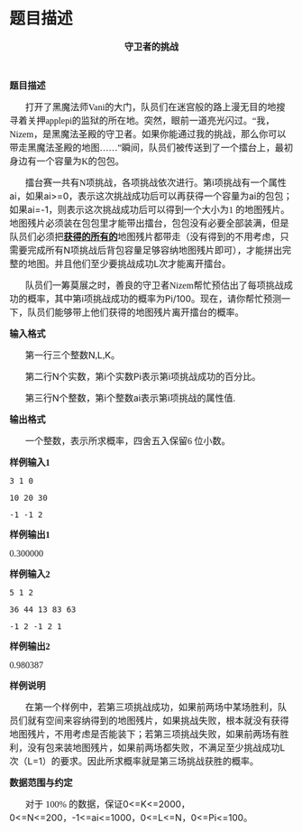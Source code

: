# 题目描述


<p align="center" style="text-align:center;">
	<b><span style="font-family:&#39;Microsoft YaHei&#39;;font-size:16px;">守卫者的挑战</span><span></span></b> 
</p>
<p align="center" style="text-align:center;">
	<br/>
</p>
<p>
	<b><span style="font-family:&#39;Microsoft YaHei&#39;;font-size:16px;">题目描述</span><span></span></b> 
</p>
<p style="text-indent:21.0pt;">
	<span style="font-family:&#39;Microsoft YaHei&#39;;font-size:16px;">打开了黑魔法师</span><span style="font-family:&#39;Microsoft YaHei&#39;;font-size:16px;">Vani</span><span style="font-family:&#39;Microsoft YaHei&#39;;font-size:16px;">的大门，队员们在迷宫般的路上漫无目的地搜寻着关押</span><span style="font-family:&#39;Microsoft YaHei&#39;;font-size:16px;">applepi</span><span style="font-family:&#39;Microsoft YaHei&#39;;font-size:16px;">的监狱的所在地。突然，眼前一道亮光闪过。“我，</span><span style="font-family:&#39;Microsoft YaHei&#39;;font-size:16px;">Nizem</span><span style="font-family:&#39;Microsoft YaHei&#39;;font-size:16px;">，是黑魔法圣殿的守卫者。如果你能通过我的挑战，那么你可以带走黑魔法圣殿的地图……”瞬间，队员们被传送到了一个擂台上，最初身边有一个容量为K</span><span></span><span style="font-family:&#39;Microsoft YaHei&#39;;font-size:16px;">的包包。</span><span></span> 
</p>
<p style="text-indent:21.0pt;">
	<span style="font-family:&#39;Microsoft YaHei&#39;;font-size:16px;">擂台赛一共有N</span><span style="font-family:&#39;Microsoft YaHei&#39;;font-size:16px;">项挑战，各项挑战依次进行。第</span><span style="font-size:16px;">i</span><span style="font-family:&#39;Microsoft YaHei&#39;;font-size:16px;">项挑战有一个属性</span><span style="font-size:16px;">ai</span><span style="font-family:&#39;Microsoft YaHei&#39;;font-size:16px;">，如果</span><span style="font-size:16px;">ai&gt;=0</span><span style="font-family:&#39;Microsoft YaHei&#39;;font-size:16px;">，表示这次挑战成功后可以再获得一个容量为</span><span style="font-size:16px;">ai</span><span style="font-family:&#39;Microsoft YaHei&#39;;font-size:16px;">的包包；如果</span><span style="font-size:16px;">ai=-1</span><span style="font-family:&#39;Microsoft YaHei&#39;;font-size:16px;">，则表示这次挑战成功后可以得到一个大小为</span><span style="font-family:&#39;Microsoft YaHei&#39;;font-size:16px;">1 </span><span style="font-family:&#39;Microsoft YaHei&#39;;font-size:16px;">的地图残片。地图残片必须装在包包里才能带出擂台，包包没有必要全部装满，但是队员们必须把</span><b><u><span style="font-family:&#39;Microsoft YaHei&#39;;font-size:16px;">获得的所有的</span></u></b><span style="font-family:&#39;Microsoft YaHei&#39;;font-size:16px;">地图残片都带走（没有得到的不用考虑，只需要完成所有</span><span style="font-size:16px;">N</span><span style="font-family:&#39;Microsoft YaHei&#39;;font-size:16px;">项挑战后背包容量足够容纳地图残片即可），才能拼出完整的地图。并且他们至少要挑战成功</span><span style="font-size:16px;">L</span><span style="font-family:&#39;Microsoft YaHei&#39;;font-size:16px;">次才能离开擂台。</span> 
</p>
<p style="text-indent:21.0pt;">
	<span style="font-family:&#39;Microsoft YaHei&#39;;font-size:16px;">队员们一筹莫展之时，善良的守卫者</span><span style="font-family:&#39;Microsoft YaHei&#39;;font-size:16px;">Nizem</span><span style="font-family:&#39;Microsoft YaHei&#39;;font-size:16px;">帮忙预估出了每项挑战成功的概率，其中第</span><span style="font-size:16px;">i</span><span style="font-family:&#39;Microsoft YaHei&#39;;font-size:16px;">项挑战成功的概率为</span><span style="font-size:16px;">Pi/100</span><span style="font-family:&#39;Microsoft YaHei&#39;;font-size:16px;">。现在，请你帮忙预测一下，队员们能够带上他们获得的地图残片离开擂台的概率。</span> 
</p>
<p>
	<b><span style="font-family:&#39;Microsoft YaHei&#39;;font-size:16px;">输入格式</span><span></span></b> 
</p>
<p style="text-indent:21.0pt;">
	<span style="font-family:&#39;Microsoft YaHei&#39;;font-size:16px;">第一行三个整数</span><span style="font-size:16px;">N</span><span style="font-family:&#39;Microsoft YaHei&#39;;font-size:16px;">,</span><span style="font-size:16px;">L</span><span style="font-family:&#39;Microsoft YaHei&#39;;font-size:16px;">,</span><span style="font-size:16px;">K</span><span style="font-family:&#39;Microsoft YaHei&#39;;font-size:16px;">。</span> 
</p>
<p style="text-indent:21.0pt;">
	<span style="font-family:&#39;Microsoft YaHei&#39;;font-size:16px;">第二行</span><span style="font-size:16px;">N</span><span style="font-family:&#39;Microsoft YaHei&#39;;font-size:16px;">个实数，第</span><span style="font-size:16px;">i</span><span style="font-family:&#39;Microsoft YaHei&#39;;font-size:16px;">个实数</span><span style="font-size:16px;">Pi</span><span style="font-family:&#39;Microsoft YaHei&#39;;font-size:16px;">表示第</span><span style="font-size:16px;">i</span><span style="font-family:&#39;Microsoft YaHei&#39;;font-size:16px;">项挑战成功的百分比。</span> 
</p>
<p style="text-indent:21.0pt;">
	<span style="font-family:&#39;Microsoft YaHei&#39;;font-size:16px;">第三行</span><span style="font-size:16px;">N</span><span style="font-family:&#39;Microsoft YaHei&#39;;font-size:16px;">个整数，第</span><span style="font-size:16px;">i</span><span style="font-family:&#39;Microsoft YaHei&#39;;font-size:16px;">个整数</span><span style="font-size:16px;">ai</span><span style="font-family:&#39;Microsoft YaHei&#39;;font-size:16px;">表示第</span><span style="font-size:16px;">i</span><span style="font-family:&#39;Microsoft YaHei&#39;;font-size:16px;">项挑战的属性值</span><span style="font-family:&#39;Microsoft YaHei&#39;;font-size:16px;">.</span> 
</p>
<p>
	<b><span style="font-family:&#39;Microsoft YaHei&#39;;font-size:16px;">输出格式</span><span></span></b> 
</p>
<p style="text-indent:21.0pt;">
	<span style="font-family:&#39;Microsoft YaHei&#39;;font-size:16px;">一个整数，表示所求概率，四舍五入保留</span><span style="font-family:&#39;Microsoft YaHei&#39;;font-size:16px;">6 </span><span style="font-family:&#39;Microsoft YaHei&#39;;font-size:16px;">位小数。</span><span></span> 
</p>
<p>
	<b><span style="font-family:&#39;Microsoft YaHei&#39;;font-size:16px;">样例输入</span><span style="font-family:&#39;Microsoft YaHei&#39;;font-size:16px;">1</span></b> 
</p>
<pre><span>3 1 0</span></pre>
<pre><span>10 20 30</span></pre>
<pre><span>-1 -1 2</span></pre>
<p>
	<b><span style="font-family:&#39;Microsoft YaHei&#39;;font-size:16px;">样例输出</span><span style="font-family:&#39;Microsoft YaHei&#39;;font-size:16px;">1</span></b> 
</p>
<p>
	<span style="font-family:&#39;Microsoft YaHei&#39;;font-size:16px;">0.300000</span> 
</p>
<p>
	<b><span style="font-family:&#39;Microsoft YaHei&#39;;font-size:16px;">样例输入</span><span style="font-family:&#39;Microsoft YaHei&#39;;font-size:16px;">2</span></b> 
</p>
<pre><span>5 1 2</span></pre>
<pre><span>36 44 13 83 63</span></pre>
<pre><span>-1 2 -1 2 1</span></pre>
<p>
	<b><span style="font-family:&#39;Microsoft YaHei&#39;;font-size:16px;">样例输出</span><span style="font-family:&#39;Microsoft YaHei&#39;;font-size:16px;">2</span></b> 
</p>
<p>
	<span style="font-family:&#39;Microsoft YaHei&#39;;font-size:16px;">0.980387</span> 
</p>
<p>
	<b><span style="font-family:&#39;Microsoft YaHei&#39;;font-size:16px;">样例说明</span><span></span></b> 
</p>
<p style="text-indent:21.0pt;">
	<span style="font-family:&#39;Microsoft YaHei&#39;;font-size:16px;">在第一个样例中，若第三项挑战成功，如果前两场中某场胜利，队员们就有空间来容纳得到的地图残片，如果挑战失败，根本就没有获得地图残片，不用考虑是否能装下；若第三项挑战失败，如果前两场有胜利，没有包来装地图残片，如果前两场都失败，不满足至少挑战成功</span><span style="font-size:16px;">L</span><span style="font-family:&#39;Microsoft YaHei&#39;;font-size:16px;">次（</span><span style="font-size:16px;">L=1</span><span style="font-family:&#39;Microsoft YaHei&#39;;font-size:16px;">）的要求。因此所求概率就是第三场挑战获胜的概率。</span> 
</p>
<p>
	<b><span style="font-family:&#39;Microsoft YaHei&#39;;font-size:16px;">数据范围与约定</span><span></span></b> 
</p>
<p style="text-indent:21.0pt;">
	<span style="font-family:&#39;Microsoft YaHei&#39;;font-size:16px;">对于</span><span style="font-family:&#39;Microsoft YaHei&#39;;font-size:16px;"> 100% </span><span style="font-family:&#39;Microsoft YaHei&#39;;font-size:16px;">的数据，保证</span><span style="font-size:16px;">0&lt;=K&lt;=2000</span><span style="font-family:&#39;Microsoft YaHei&#39;;font-size:16px;">，</span><span style="font-size:16px;">0&lt;=N&lt;=200</span><span style="font-family:&#39;Microsoft YaHei&#39;;font-size:16px;">，</span><span style="font-size:16px;">-1&lt;=ai&lt;=1000</span><span style="font-family:&#39;Microsoft YaHei&#39;;font-size:16px;">，</span><span style="font-size:16px;">0&lt;=L&lt;=N</span><span style="font-family:&#39;Microsoft YaHei&#39;;font-size:16px;">，</span><span style="font-size:16px;">0&lt;=Pi&lt;=100</span><span style="font-family:&#39;Microsoft YaHei&#39;;font-size:16px;">。</span> 
</p>
